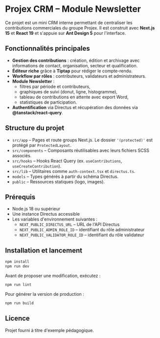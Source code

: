 # Projex CRM – Module Newsletter

Ce projet est un mini CRM interne permettant de centraliser les contributions commerciales du groupe Projex.
Il est construit avec **Next.js 15** et **React 19** et s'appuie sur **Ant Design 5** pour l'interface.

## Fonctionnalités principales

- **Gestion des contributions** : création, édition et archivage avec informations de contact, organisation, secteur et qualification.
- **Éditeur riche** grâce à **Tiptap** pour rédiger le compte-rendu.
- **Workflow par rôles** : contributeurs, validateurs et administrateurs.
- **Module Newsletter** :
  - filtres par période et contributeurs,
  - graphiques de suivi (donut, ligne, histogramme),
  - tableau de contributions en attente avec export Word,
  - statistiques de participation.
- **Authentification** via Directus et récupération des données via **@tanstack/react-query**.

## Structure du projet

- `src/app` – Pages et route groups Next.js. Le dossier `'(protected)'` est protégé par `ProtectedLayout`.
- `src/components` – Composants réutilisables avec leurs fichiers SCSS associés.
- `src/hooks` – Hooks React Query (ex. `useContributions`, `useCreateContribution`).
- `src/lib` – Utilitaires comme `auth-context.tsx` et `directus.ts`.
- `models` – Types générés à partir du schéma Directus.
- `public` – Ressources statiques (logo, images).

## Prérequis

- Node.js 18 ou supérieur
- Une instance Directus accessible
- Les variables d'environnement suivantes :
  - `NEXT_PUBLIC_DIRECTUS_URL` – URL de l'API Directus
  - `NEXT_PUBLIC_ADMIN_ROLE_ID` – identifiant du rôle administrateur
  - `NEXT_PUBLIC_VALIDATOR_ROLE_ID` – identifiant du rôle validateur

## Installation et lancement

```bash
npm install
npm run dev
```

Avant de proposer une modification, exécutez :

```bash
npm run lint
```

Pour générer la version de production :

```bash
npm run build
```

## Licence

Projet fourni à titre d'exemple pédagogique.
